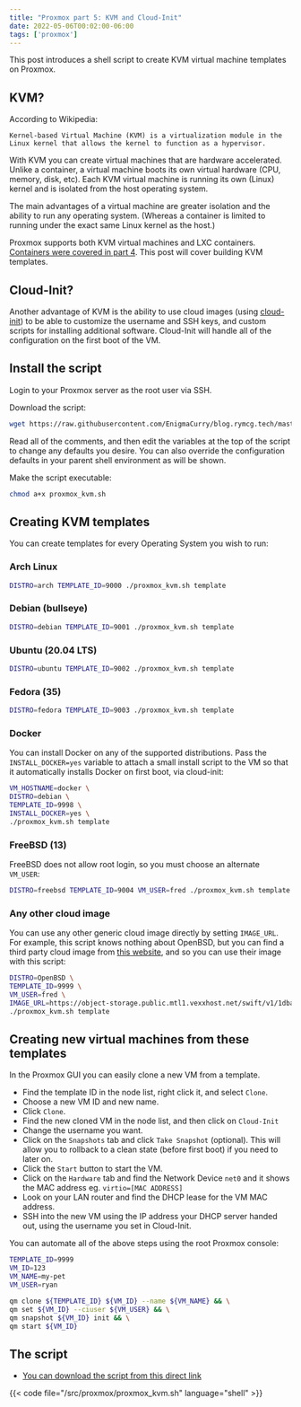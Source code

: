 ```yaml
---
title: "Proxmox part 5: KVM and Cloud-Init"
date: 2022-05-06T00:02:00-06:00
tags: ['proxmox']
---
```


This post introduces a shell script to create KVM virtual machine
templates on Proxmox.

## KVM?

According to Wikipedia:

```
Kernel-based Virtual Machine (KVM) is a virtualization module in the
Linux kernel that allows the kernel to function as a hypervisor.
```

With KVM you can create virtual machines that are hardware
accelerated. Unlike a container, a virtual machine boots its own
virtual hardware (CPU, memory, disk, etc). Each KVM virtual machine is
running its own (Linux) kernel and is isolated from the host operating
system.

The main advantages of a virtual machine are greater isolation and the
ability to run any operating system. (Whereas a container is limited
to running under the exact same Linux kernel as the host.)

Proxmox supports both KVM virtual machines and LXC containers.
[Containers were covered in part 4](./04-containers). This post will
cover building KVM templates. 

## Cloud-Init?

Another advantage of KVM is the ability to use cloud images (using
[cloud-init](https://pve.proxmox.com/wiki/Cloud-Init_Support)) to be
able to customize the username and SSH keys, and custom scripts for
installing additional software. Cloud-Init will handle all of the
configuration on the first boot of the VM.

## Install the script

Login to your Proxmox server as the root user via SSH.

Download the script:

```bash
wget https://raw.githubusercontent.com/EnigmaCurry/blog.rymcg.tech/master/src/proxmox/proxmox_kvm.sh
```

Read all of the comments, and then edit the variables at the top of
the script to change any defaults you desire. You can also override
the configuration defaults in your parent shell environment as will be
shown.

Make the script executable:

```bash
chmod a+x proxmox_kvm.sh
```

## Creating KVM templates

You can create templates for every Operating System you wish to run:

### Arch Linux

```bash
DISTRO=arch TEMPLATE_ID=9000 ./proxmox_kvm.sh template
```

### Debian (bullseye)

```bash
DISTRO=debian TEMPLATE_ID=9001 ./proxmox_kvm.sh template
```

### Ubuntu (20.04 LTS)

```bash
DISTRO=ubuntu TEMPLATE_ID=9002 ./proxmox_kvm.sh template
```

### Fedora (35)

```bash
DISTRO=fedora TEMPLATE_ID=9003 ./proxmox_kvm.sh template
```

### Docker

You can install Docker on any of the supported distributions. Pass the
`INSTALL_DOCKER=yes` variable to attach a small install script to the
VM so that it automatically installs Docker on first boot, via
cloud-init:

```bash
VM_HOSTNAME=docker \
DISTRO=debian \
TEMPLATE_ID=9998 \
INSTALL_DOCKER=yes \
./proxmox_kvm.sh template
```

### FreeBSD (13)

FreeBSD does not allow root login, so you must choose an alternate `VM_USER`:

```bash
DISTRO=freebsd TEMPLATE_ID=9004 VM_USER=fred ./proxmox_kvm.sh template
```

### Any other cloud image

You can use any other generic cloud image directly by setting
`IMAGE_URL`. For example, this script knows nothing about OpenBSD, but
you can find a third party cloud image from [this
website](https://bsd-cloud-image.org/), and so you can use their image
with this script:

```bash
DISTRO=OpenBSD \
TEMPLATE_ID=9999 \
VM_USER=fred \
IMAGE_URL=https://object-storage.public.mtl1.vexxhost.net/swift/v1/1dbafeefbd4f4c80864414a441e72dd2/bsd-cloud-image.org/images/openbsd/7.0/2021-12-11/openbsd-7.0.qcow2 \
./proxmox_kvm.sh template
```

## Creating new virtual machines from these templates

In the Proxmox GUI you can easily clone a new VM from a template. 

 * Find the template ID in the node list, right click it, and select
`Clone`. 
 * Choose a new VM ID and new name.
 * Click `Clone`.
 * Find the new cloned VM in the node list, and then click on `Cloud-Init`
 * Change the username you want.
 * Click on the `Snapshots` tab and click `Take Snapshot` (optional).
   This will allow you to rollback to a clean state (before first
   boot) if you need to later on.
 * Click the `Start` button to start the VM.
 * Click on the `Hardware` tab and find the Network Device `net0` and
   it shows the MAC address eg. `virtio=[MAC ADDRESS]`
 * Look on your LAN router and find the DHCP lease for the VM MAC
   address.
 * SSH into the new VM using the IP address your DHCP server handed
   out, using the username you set in Cloud-Init.

You can automate all of the above steps using the root Proxmox
console:

```bash
TEMPLATE_ID=9999
VM_ID=123
VM_NAME=my-pet
VM_USER=ryan

qm clone ${TEMPLATE_ID} ${VM_ID} --name ${VM_NAME} && \
qm set ${VM_ID} --ciuser ${VM_USER} && \
qm snapshot ${VM_ID} init && \
qm start ${VM_ID}
```

## The script

 * [You can download the script from this direct link](https://raw.githubusercontent.com/EnigmaCurry/blog.rymcg.tech/master/src/proxmox/proxmox_kvm.sh)

{{< code file="/src/proxmox/proxmox_kvm.sh" language="shell" >}}
